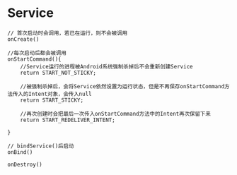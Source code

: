 # Service #

	// 首次启动时会调用，若已在运行，则不会被调用
    onCreate()
	
	//每次启动后都会被调用
	onStartCommand(){
		//Service运行的进程被Android系统强制杀掉后不会重新创建Service
		return START_NOT_STICKY;

		//被强制杀掉后，会将Service依然设置为运行状态，但是不再保存onStartCommand方法传入的Intent对象，会传入null
		return START_STICKY;

		//再次创建时会把最后一次传入onStartCommand方法中的Intent再次保留下来
		return START_REDELIVER_INTENT;

	}
	
	// bindService()后启动
	onBind()

	onDestroy()